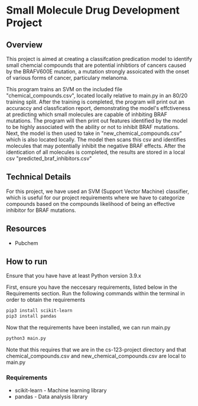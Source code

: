 # Small Molecule Drug Development Project

## Overview

This project is aimed at creating a classifcation predication model to identify small chemcial compounds that are potential inhibtiors of cancers caused by the BRAFV600E mutation, a mutation strongly assoicated with the onset of various forms of cancer, particulary melanoma. 

This program trains an SVM on the included file "chemical_compounds.csv", located locally relative to main.py in an 80/20 training split. After the training is completed, the program will print out an accuraccy and classfication report, demonstrating the model's effctiveness at predicting which small molecules are capable of inhbiting BRAF mutations. The program will then print out features identified by the model to be highly associated with the ability or not to inhibit BRAF mutations. Next, the model is then used to take in "new_chemical_compounds.csv" which is also located locally. The model then scans this csv and identifies molecules that may potentially inhibit the negative BRAF effects. After the identication of all molecules is completed, the results are stored in a local csv "predicted_braf_inhibitors.csv"

## Technical Details 

For this project, we have used an SVM (Support Vector Machine) classifier, which is useful for our project requirements where we have to categorize compounds based on the compounds likelihood of being an effective inhibitor for BRAF mutations.

## Resources 

* Pubchem 

## How to run 
Ensure that you have have at least Python version 3.9.x

First, ensure you have the neccesary requirements, listed below in the Requirements section. Run the following commands within the terminal in order to obtain the requirements

``` sh
pip3 install scikit-learn
pip3 install pandas
```

Now that the requirements have been installed, we can run main.py

```sh
python3 main.py
```

Note that this requires that we are in the cs-123-project directory and that chemical_compounds.csv and new_chemical_compounds.csv are local to main.py

### Requirements 

* scikit-learn - Machine learning library
* pandas - Data analysis library












